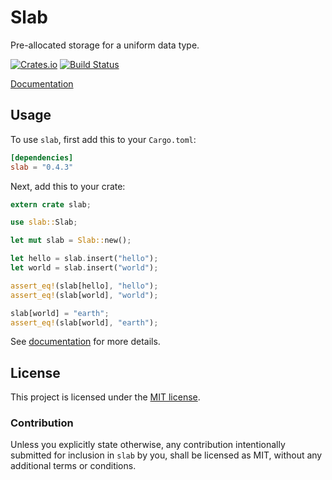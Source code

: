 # Slab

Pre-allocated storage for a uniform data type.

[![Crates.io][crates-badge]][crates-url]
[![Build Status][ci-badge]][ci-url]

[crates-badge]: https://img.shields.io/crates/v/slab
[crates-url]: https://crates.io/crates/slab
[ci-badge]: https://img.shields.io/github/workflow/status/tokio-rs/slab/CI/master
[ci-url]: https://github.com/tokio-rs/slab/actions

[Documentation](https://docs.rs/slab)

## Usage

To use `slab`, first add this to your `Cargo.toml`:

```toml
[dependencies]
slab = "0.4.3"
```

Next, add this to your crate:

```rust
extern crate slab;

use slab::Slab;

let mut slab = Slab::new();

let hello = slab.insert("hello");
let world = slab.insert("world");

assert_eq!(slab[hello], "hello");
assert_eq!(slab[world], "world");

slab[world] = "earth";
assert_eq!(slab[world], "earth");
```

See [documentation](https://docs.rs/slab) for more details.

## License

This project is licensed under the [MIT license](LICENSE).

### Contribution

Unless you explicitly state otherwise, any contribution intentionally submitted
for inclusion in `slab` by you, shall be licensed as MIT, without any additional
terms or conditions.
